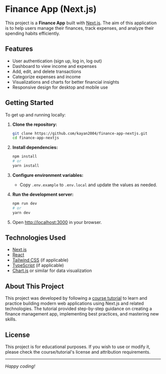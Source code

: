 # Finance App (Next.js)

This project is a **Finance App** built with [Next.js](https://nextjs.org/). The aim of this application is to help users manage their finances, track expenses, and analyze their spending habits efficiently.

## Features

- User authentication (sign up, log in, log out)
- Dashboard to view income and expenses
- Add, edit, and delete transactions
- Categorize expenses and income
- Visualizations and charts for better financial insights
- Responsive design for desktop and mobile use

## Getting Started

To get up and running locally:

1. **Clone the repository:**
   ```bash
   git clone https://github.com/kayan2004/finance-app-nextjs.git
   cd finance-app-nextjs
   ```

2. **Install dependencies:**
   ```bash
   npm install
   # or
   yarn install
   ```

3. **Configure environment variables:**
   - Copy `.env.example` to `.env.local` and update the values as needed.

4. **Run the development server:**
   ```bash
   npm run dev
   # or
   yarn dev
   ```

5. Open [http://localhost:3000](http://localhost:3000) in your browser.

## Technologies Used

- [Next.js](https://nextjs.org/)
- [React](https://react.dev/)
- [Tailwind CSS](https://tailwindcss.com/) (if applicable)
- [TypeScript](https://www.typescriptlang.org/) (if applicable)
- [Chart.js](https://www.chartjs.org/) or similar for data visualization

## About This Project

This project was developed by following a [course tutorial](#https://www.udemy.com/course/master-nextjs-full-stack) to learn and practice building modern web applications using Next.js and related technologies. The tutorial provided step-by-step guidance on creating a finance management app, implementing best practices, and mastering new skills.

## License

This project is for educational purposes. If you wish to use or modify it, please check the course/tutorial's license and attribution requirements.

---

*Happy coding!*
